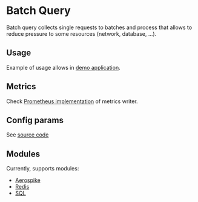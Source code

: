 # Batch Query

Batch query collects single requests to batches and process that allows to reduce pressure to some resources (network, 
database, ...).

## Usage

Example of usage allows in [demo application](https://github.com/koykov/demo/tree/master/batch_query).

## Metrics

Check [Prometheus implementation](https://github.com/koykov/metrics_writers/tree/master/batch_query) of metrics writer.

## Config params

See [source code](config.go)

## Modules

Currently, supports modules:
* [Aerospike](mods/aerospike)
* [Redis](mods/redis)
* [SQL](mods/sql)
